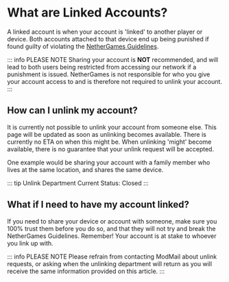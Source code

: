 # What are Linked Accounts?
A linked account is when your account is 'linked' to another player or device. Both accounts attached to that device end up being punished if found guilty of violating the [NetherGames Guidelines](https://support.nethergames.org/enforcement-system).

::: info PLEASE NOTE
Sharing your account is **NOT** recommended, and will lead to both users being restricted from accessing our network if a punishment is issued. NetherGames is not responsible for who you give your account access to and is therefore not required to unlink your account.
:::

## How can I unlink my account?
It is currently not possible to unlink your account from someone else. This page will be updated as soon as unlinking becomes available. There is currently no ETA on when this might be. When unlinking 'might' become available, there is no guarantee that your unlink request will be accepted.

One example would be sharing your account with a family member who lives at the same location, and shares the same device.

::: tip Unlink Department
Current Status: Closed
:::

## What if I need to have my account linked?
If you need to share your device or account with someone, make sure you 100% trust them before you do so, and that they will not try and break the NetherGames Guidelines. Remember! Your account is at stake to whoever you link up with.


::: info PLEASE NOTE
Please refrain from contacting ModMail about unlink requests, or asking when the unlinking department will return as you will receive the same information provided on this article.
:::
